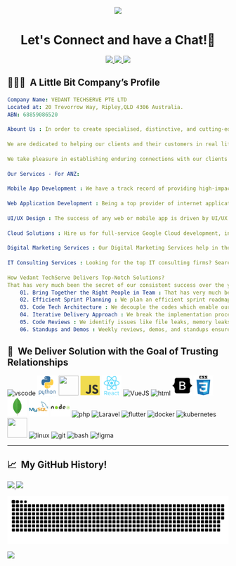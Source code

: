 <p align="center">
  <img src="https://capsule-render.vercel.app/api?type=waving&color=gradient&text=Hello!&height=100&section=header"/>
</p>

<h1 align="center">
  Let's Connect and have a Chat!💬
</h1>

<p align="center">
<a href="https://vedant.biz/">
  <img height="50" src="https://user-images.githubusercontent.com/46517096/166972883-f5f1d88c-0246-4374-88ac-ded0f2cf0699.png"/>
</a>
<a href="https://www.linkedin.com/company/vedanttech/">
  <img height="50" src="https://user-images.githubusercontent.com/46517096/166973395-19676cd8-f8ec-4abf-83ff-da8243505b82.png"/>
</a>
<a href="https://www.instagram.com/vedanttech">
  <img height="50" src="https://user-images.githubusercontent.com/46517096/166974368-9798f39f-1f46-499c-b14e-81f0a3f83a06.png"/>
</a>
</p>

<h2> 👨🏻‍💻 &nbsp;A Little Bit Company’s Profile</h2>

```yaml
Company Name: VEDANT TECHSERVE PTE LTD
Located at: 20 Trevorrow Way, Ripley,QLD 4306 Australia.
ABN: 68859086520

Abount Us : In order to create specialised, distinctive, and cutting-edge mobile apps for the top brands, corporations, startups, and businesses in the globe, Vedant Techserve was “formed” out of the desire to bring together the best Web, Android and iOS engineers from all over the world.

We are dedicated to helping our clients and their customers in real life by piloting the ship of innovation to develop web & mobile solutions. We consistently receive several honours for our dedication to our job.

We take pleasure in establishing enduring connections with our clients and striving to assist them in achieving their business goals. We have presence in India, Singapore, and the United Kingdom.

Our Services - For ANZ:
  
Mobile App Development : We have a track record of providing high-impact, result-driven, and engaging Android & iOS mobile application development services for enterprises, small businesses, and startups, including B2B or B2C apps. In order to create next-generation mobile apps employing the newest technological stack.

Web Application Development : Being a top provider of internet application development, our staff has unmatched competence using the most recent web technologies to produce customised web solutions. Whether developing a web presence for your firm, a centre for your company's information, or a unique web application.

UI/UX Design : The success of any web or mobile app is driven by UI/UX design. Vedant Techserve is a top web design and mobile app design firm that excels in transforming brilliant ideas into meaningful experiences. Beginning with conceptualisation, moving on to information architecture, visual identity, and UX design.

Cloud Solutions : Hire us for full-service Google Cloud development, including GCP consulting, strategic implementation, development, migration, and administration. We have years of expertise creating bespoke apps with GCP integration for a variety of sectors such as On-Demand, Education, eCommerce, Healthcare & Fitness, Media, Transportation & Logistics, and so on.

Digital Marketing Services : Our Digital Marketing Services help in the creation of stronger client relationships. We enable organisations and companies to achieve this by combining various experience in digital marketing services to create unique content, personalised campaign design with management, and 360-degree online reputation management.

IT Consulting Services : Looking for the top IT consulting firms? Searching the best IT consulting services company to allow you to concentrate on your core market? Great. We have an in-house team of top IT consultants who can guide and mentor you for your IT needs, especially for the Web, Mobile, and Software Development.
  
How Vedant TechServe Delivers Top-Notch Solutions?
That has very much been the secret of our consistent success over the years. Below are a few steps of the process that we follow.
    01. Bring Together the Right People in Team : That has very much been the secret of our consistent success over the years. Below are a few steps of the process that we follow.
    02. Efficient Sprint Planning : We plan an efficient sprint roadmap for team members to collaborate effectively.
    03. Code Tech Architecture : We decouple the codes which enable our team to work faster and independently.
    04. Iterative Delivery Approach : We break the implementation process into smaller pieces to deliver value incrementally.
    05. Code Reviews : We identify issues like file leaks, memory leaks, and performance signs with code reviews.
    06. Standups and Demos : Weekly reviews, demos, and standups ensure coordination among team members and the client.

```  
  
<h2> 🚀 &nbsp;We Deliver Solution with the Goal of Trusting Relationships</h2>
<p align="left">
<img src="https://cdn.jsdelivr.net/gh/devicons/devicon/icons/vscode/vscode-original.svg" alt="vscode" width="45" height="45"/>
<img src="https://raw.githubusercontent.com/devicons/devicon/master/icons/python/python-original-wordmark.svg" alt="python" width="45" height="45" />
<img src="https://cdn.jsdelivr.net/gh/devicons/devicon/icons/cplusplus/cplusplus-original.svg" width="45" height="45"/>
<img src="https://raw.githubusercontent.com/devicons/devicon/master/icons/javascript/javascript-original.svg" alt="javascript" width="45" height="45" />
<img src="https://raw.githubusercontent.com/devicons/devicon/master/icons/react/react-original-wordmark.svg" alt="react" width="45" height="45" />
<img src="https://cdn.jsdelivr.net/gh/devicons/devicon/icons/vuejs/vuejs-original-wordmark.svg" alt="VueJS" width="45" height="45"/>
<img src="https://cdn.jsdelivr.net/gh/devicons/devicon/icons/html5/html5-original.svg" alt="html" width="45" height="45"/>
<img src="https://raw.githubusercontent.com/devicons/devicon/master/icons/bootstrap/bootstrap-plain.svg" alt="bootstrap" width="45" height="45" />
<img src="https://raw.githubusercontent.com/devicons/devicon/master/icons/css3/css3-original-wordmark.svg" alt="css3" width="45" height="45" />
<img src="https://raw.githubusercontent.com/devicons/devicon/master/icons/mongodb/mongodb-original.svg" alt="mongodb" width="45" height="45" />
<img src="https://raw.githubusercontent.com/devicons/devicon/master/icons/mysql/mysql-original-wordmark.svg" alt="mysql" width="45" height="45" />
<img src="https://raw.githubusercontent.com/devicons/devicon/master/icons/nodejs/nodejs-original-wordmark.svg" alt="nodejs" width="45" height="45" />
<img src="https://cdn.jsdelivr.net/gh/devicons/devicon/icons/php/php-original.svg" alt="php" width="45" height="45"/>
<img src="https://cdn.jsdelivr.net/gh/devicons/devicon/icons/laravel/laravel-plain-wordmark.svg" alt="Laravel" width="45" height="45"/>
<img src="https://cdn.jsdelivr.net/gh/devicons/devicon/icons/flutter/flutter-original.svg" alt="flutter" width="45" height="45"/>
<img src="https://cdn.jsdelivr.net/gh/devicons/devicon/icons/docker/docker-original.svg" alt="docker" width="45" height="45"/>
<img src="https://cdn.jsdelivr.net/gh/devicons/devicon/icons/kubernetes/kubernetes-plain.svg" alt="kubernetes" width="45" height="45"/>
<img src="https://cdn.jsdelivr.net/gh/devicons/devicon/icons/amazonwebservices/amazonwebservices-plain-wordmark.svg" width="45" height="45"/>
<img src="https://cdn.jsdelivr.net/gh/devicons/devicon/icons/linux/linux-original.svg" alt="linux" width="45" height="45"/>       
<img src="https://cdn.jsdelivr.net/gh/devicons/devicon/icons/git/git-original.svg" alt="git" width="45" height="45"/>
<img src="https://cdn.jsdelivr.net/gh/devicons/devicon/icons/bash/bash-original.svg" alt="bash" width="45" height="45"/>
<img src="https://cdn.jsdelivr.net/gh/devicons/devicon/icons/figma/figma-original.svg" alt="figma" width="45" height="45"/>   
</p>

---

<h2> 📈 &nbsp;My GitHub History!</h2>
<a href="https://github.com/vikivyas">
  <img height="180em" src="https://github-readme-stats.vercel.app/api?username=vikivyas&theme=noctis_minimus&show_icons=true" />
  <img height="180em" src="https://github-readme-stats.vercel.app/api/top-langs/?username=vikivyas&theme=noctis_minimus&layout=compact" />
</a>

![Snake animation](https://github.com/VedantTechAu/.github/blob/194014d0bbd46d73bcae0920117878f10b69c946/profile/github-contribution-grid-snake.svg)
  
<p align="left">
  <img src="https://capsule-render.vercel.app/api?type=waving&color=gradient&height=100&section=footer"/>
</p>
